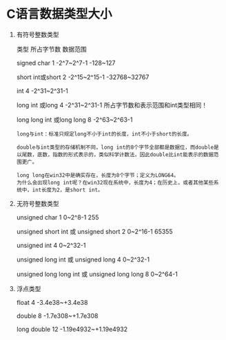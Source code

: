 # C语言数据类型大小

1. 有符号整数类型 

   类型							所占字节数	数据范围

   signed char                    1		-2^7~2^7-1  -128~127

   short int或short              2		-2^15~2^15-1  -32768~32767

   int                                   4         -2^31~2^31-1   

   long int 或long               4          -2^31~2^31-1  所占字节数和表示范围和int类型相同！

   long long int 或long long  8       -2^63~2^63-1

   ```
   long与int：标准只规定long不小于int的长度，int不小于short的长度。
   
   double与int类型的存储机制不同，long int的8个字节全部都是数据位，而double是以尾数，底数，指数的形式表示的，类似科学计数法，因此double比int能表示的数据范围更广。
   
   long long在win32中是确实存在，长度为8个字节；定义为LONG64。
   为什么会出现long int呢？在win32现在系统中，长度为4；在历史上，或者其他某些系统中，int长度为2，是short int。
   ```

   

2. 无符号整数类型

   unsigned char                                                     1		0~2^8-1   255

   unsigned short int 或 unsigned short                 2		0~2^16-1 65355

   unsigned int                                                        4		0~2^32-1

   unsigned long int 或 unsigned long                   4		0~2^32-1

   unsigned long long int 或 unsigned long long  8		0~2^64-1

3. 浮点类型

   float					 4		-3.4e38~+3.4e38

   double 				8		-1.7e308~+1.7e308

   long double		12		-1.19e4932~+1.19e4932